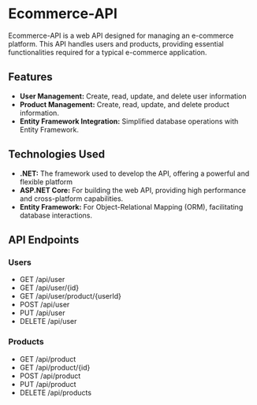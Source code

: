 # Ecommerce-API

Ecommerce-API is a  web API designed for managing an e-commerce platform. This API handles users and products, providing essential functionalities required for a typical e-commerce application.

## Features

* **User Management:** Create, read, update, and delete user information
* **Product Management:** Create, read, update, and delete product information.
* **Entity Framework Integration:** Simplified database operations with Entity Framework.

## Technologies Used

* **.NET:** The framework used to develop the API, offering a powerful and flexible platform
* **ASP.NET Core:** For building the web API, providing high performance and cross-platform capabilities.
* **Entity Framework:** For Object-Relational Mapping (ORM), facilitating database interactions.

## API Endpoints

### Users
* GET /api/user
* GET /api/user/{id}
* GET /api/user/product/{userId}
* POST /api/user
* PUT /api/user
* DELETE /api/user
  
### Products
* GET /api/product
* GET /api/product/{id}
* POST /api/product
* PUT /api/product
* DELETE /api/products
